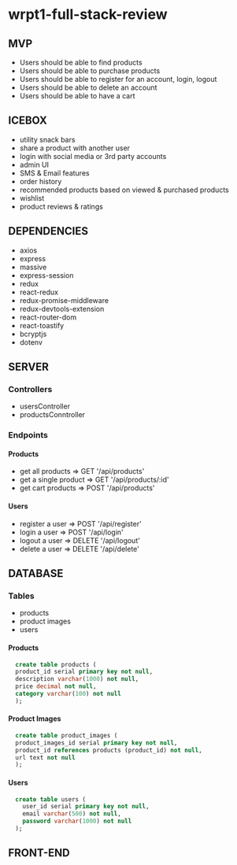 # wrpt1-full-stack-review

## MVP
- Users should be able to find products
- Users should be able to purchase products
- Users should be able to register for an account, login, logout
- Users should be able to delete an account
- Users should be able to have a cart

## ICEBOX
- utility snack bars
- share a product with another user
- login with social media or 3rd party accounts
- admin UI
- SMS & Email features
- order history
- recommended products based on viewed & purchased products
- wishlist
- product reviews & ratings

## DEPENDENCIES
- axios
- express
- massive
- express-session
- redux
- react-redux
- redux-promise-middleware
- redux-devtools-extension
- react-router-dom
- react-toastify
- bcryptjs
- dotenv

## SERVER

### Controllers
- usersController
- productsConntroller

### Endpoints

#### Products
- get all products => GET '/api/products'
- get a single product => GET '/api/products/:id'
- get cart products => POST '/api/products'

#### Users
- register a user => POST '/api/register'
- login a user => POST '/api/login'
- logout a user => DELETE '/api/logout'
- delete a user => DELETE '/api/delete'

## DATABASE

### Tables
- products
- product images
- users

#### Products
``` SQL
  create table products (
  product_id serial primary key not null,
  description varchar(1000) not null,
  price decimal not null,
  category varchar(100) not null
  );
```

#### Product Images
``` SQL
  create table product_images (
  product_images_id serial primary key not null,
  product_id references products (product_id) not null,
  url text not null
  );
```

#### Users
``` SQL
  create table users (
    user_id serial primary key not null,
    email varchar(500) not null,
    password varchar(1000) not null
  );
```


## FRONT-END
